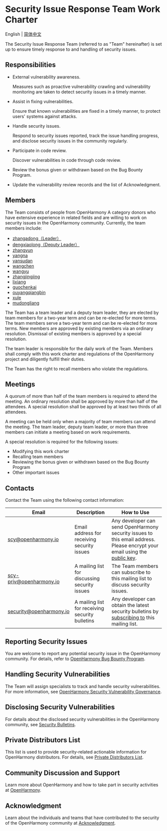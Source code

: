 # Security Issue Response Team Work Charter

English | [简体中文](./README.md)

The Security Issue Response Team (referred to as "Team" hereinafter) is set up to ensure timely response to and handling of security issues.


## Responsibilities

+ External vulnerability awareness.

  Measures such as proactive vulnerability crawling and vulnerability monitoring are taken to detect security issues in a timely manner.

+ Assist in fixing vulnerabilities.

  Ensure that known vulnerabilities are fixed in a timely manner, to protect users' systems against attacks.

+ Handle security issues.

  Respond to security issues reported, track the issue handling progress, and disclose security issues in the community regularly.

+ Participate in code review.

  Discover vulnerabilities in code through code review.

+ Review the bonus given or withdrawn based on the Bug Bounty Program.

+ Update the vulnerability review records and the list of Acknowledgment.

## Members

The Team consists of people from OpenHarmony A category donors who have extensive experience in related fields and are willing to work on security issues in the OpenHarmony community. Currently, the team members include:

+ [zhangadong（Leader）](https://gitee.com/zhangadong)
+ [dengxiaolong（Deputy Leader）](https://gitee.com/xldeng422)
+ [zhangyun](https://gitee.com/zhangyun761)
+ [yangna](https://gitee.com/xiaoyang1210)
+ [yansudan](https://gitee.com/yansudan)
+ [wangchen](https://gitee.com/w253227059)
+ [wangyu](https://gitee.com/cyberserval)
+ [zhangjingjing](https://gitee.com/jj2021)
+ [lixiang](https://gitee.com/li-xiang-nk)
+ [guochenkai](https://gitee.com/guo-chen-kai/)
+ [ouyangqiangbin](https://gitee.com/oubanxian)
+ [xule](https://gitee.com/manifestxl)
+ [mudongliang](https://gitee.com/mudongliang)

The Team has a team leader and a deputy team leader, they are elected by team members for a two-year term and can be re-elected for more terms. The team members serve a two-year term and can be re-elected for more terms. New members are approved by existing members via an ordinary resolution. Dismissal of existing members is approved by a special resolution.

The team leader is responsible for the daily work of the Team. Members shall comply with this work charter and regulations of the OpenHarmony project and diligently fulfill their duties. 

The Team has the right to recall members who violate the regulations.

## Meetings

A quorum of more than half of the team members is required to attend the meeting. An ordinary resolution shall be approved by more than half of the attendees. A special resolution shall be approved by at least two thirds of all attendees.

A meeting can be held only when a majority of team members can attend the meeting. The team leader, deputy team leader, or more than three members can initiate a meeting based on work requirements.

A special resolution is required for the following issues:
- Modifying this work charter
- Recalling team members
- Reviewing the bonus given or withdrawn based on the Bug Bounty Program
- Other important issues



## Contacts

Contact the Team using the following contact information:

| Email                            | Description   | How to Use                                                      |
| -------------------------------------- | ------- | ------------------------------------------------------------ |
| scy@openharmony.io                 | Email address for receiving security issues| Any developer can send OpenHarmony security issues to this email address. Please encrypt your email using the [public key](/publicKey/Scy-OpenHarmony_publickey.asc).|
| scy-priv@openharmony.io            | A mailing list for discussing security issues| The Team members can subscribe to this mailing list to discuss security issues.|
| security@openharmony.io            | A mailing list for receiving security bulletins| Any developer can obtain the latest security bulletins by [subscribing to](https://lists.openatom.io/postorius/lists/security.openharmony.io) this mailing list.    |

## Reporting Security Issues

You are welcome to report any potential security issue in the OpenHarmony community. For details, refer to [OpenHarmony Bug Bounty Program](/en/security-process/rewards_program.md).

## Handling Security Vulnerabilities

The Team will assign specialists to track and handle security vulnerabilities. For more information, see [OpenHarmony Security Vulnerability Governance](/en/security-process/README.md).

## Disclosing Security Vulnerabilities

For details about the disclosed security vulnerabilities in the OpenHarmony community, see [Security Bulletins](/en/security-process/security-disclosure.md).

## Private Distributors List

This list is used to provide security-related actionable information for OpenHarmony distributors. For details, see [Private Distributors List](/en/security-process/private-distributors-list-en.md).

## Community Discussion and Support

Learn more about OpenHarmony and how to take part in security activities at [OpenHarmony](https://gitcode.com/openharmony).

## Acknowledgment

Learn about the individuals and teams that have contributed to the security of the OpenHarmony community at [Acknowledgment](/en/security-process/Acknowledgement.md).
